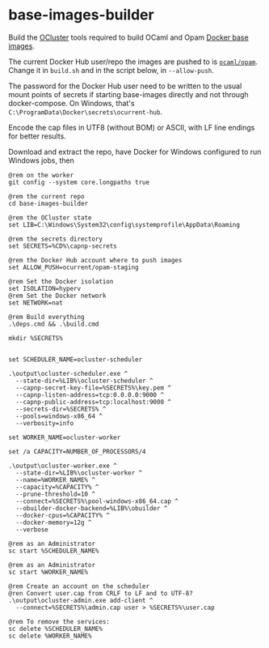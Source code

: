 # base-images-builder

Build the [OCluster][ocluster] tools required to build OCaml and Opam
[Docker base images][docker-base-images].

The current Docker Hub user/repo the images are pushed to is
[`ocaml/opam`][docker-hub]. Change it in `build.sh` and in the script
below, in `--allow-push`.

The password for the Docker Hub user need to be written to the usual
mount points of secrets if starting base-images directly and not
through docker-compose. On Windows, that's
`C:\ProgramData\Docker\secrets\ocurrent-hub`.

Encode the cap files in UTF8 (without BOM) or ASCII, with LF line
endings for better results.

Download and extract the repo, have Docker for Windows configured to
run Windows jobs, then

``` batchfile
@rem on the worker
git config --system core.longpaths true

@rem the current repo
cd base-images-builder

@rem the OCluster state
set LIB=C:\Windows\System32\config\systemprofile\AppData\Roaming

@rem the secrets directory
set SECRETS=%CD%\capnp-secrets

@rem the Docker Hub account where to push images
set ALLOW_PUSH=ocurrent/opam-staging

@rem Set the Docker isolation
set ISOLATION=hyperv
@rem Set the Docker network
set NETWORK=nat

@rem Build everything
.\deps.cmd && .\build.cmd

mkdir %SECRETS%


set SCHEDULER_NAME=ocluster-scheduler

.\output\ocluster-scheduler.exe ^
  --state-dir=%LIB%\ocluster-scheduler ^
  --capnp-secret-key-file=%SECRETS%\key.pem ^
  --capnp-listen-address=tcp:0.0.0.0:9000 ^
  --capnp-public-address=tcp:localhost:9000 ^
  --secrets-dir=%SECRETS% ^
  --pools=windows-x86_64 ^
  --verbosity=info

set WORKER_NAME=ocluster-worker

set /a CAPACITY=NUMBER_OF_PROCESSORS/4

.\output\ocluster-worker.exe ^
  --state-dir=%LIB%\ocluster-worker ^
  --name=%WORKER_NAME% ^
  --capacity=%CAPACITY% ^
  --prune-threshold=10 ^
  --connect=%SECRETS%\pool-windows-x86_64.cap ^
  --obuilder-docker-backend=%LIB%\obuilder ^
  --docker-cpus=%CAPACITY% ^
  --docker-memory=12g ^
  --verbose

@rem as an Administrator
sc start %SCHEDULER_NAME%

@rem as an Administrator
sc start %WORKER_NAME%

@rem Create an account on the scheduler
@ren Convert user.cap from CRLF to LF and to UTF-8?
.\output\ocluster-admin.exe add-client ^
  --connect=%SECRETS%\admin.cap user > %SECRETS%\user.cap

@rem To remove the services:
sc delete %SCHEDULER_NAME%
sc delete %WORKER_NAME%
```

[ocluster]: https://github.com/ocurrent/ocluster/
[docker-base-images]: https://github.com/ocurrent/docker-base-images
[docker-hub]: https://hub.docker.com/r/ocaml/opam/tags?ordering=-name&name=windows&page=1
